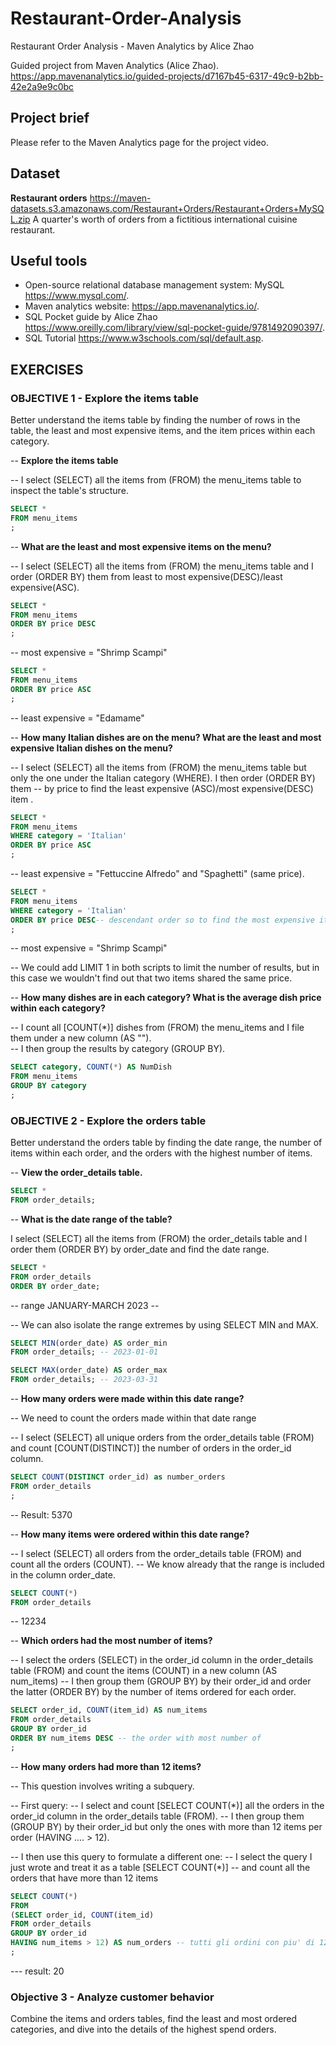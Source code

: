 # Restaurant-Order-Analysis
Restaurant Order Analysis - Maven Analytics by Alice Zhao

Guided project from Maven Analytics (Alice Zhao). 
<https://app.mavenanalytics.io/guided-projects/d7167b45-6317-49c9-b2bb-42e2a9e9c0bc>

## Project brief

Please refer to the Maven Analytics page for the project video. 

## Dataset 

**Restaurant orders** <https://maven-datasets.s3.amazonaws.com/Restaurant+Orders/Restaurant+Orders+MySQL.zip> 
A quarter's worth of orders from a fictitious international cuisine restaurant.

## Useful tools

- Open-source relational database management system: MySQL <https://www.mysql.com/>.
- Maven analytics website: <https://app.mavenanalytics.io/>.
- SQL Pocket guide by Alice Zhao <https://www.oreilly.com/library/view/sql-pocket-guide/9781492090397/>.
- SQL Tutorial <https://www.w3schools.com/sql/default.asp>.


## EXERCISES

### OBJECTIVE 1 - Explore the items table

Better understand the items table by finding the number of rows in the table, the least and most expensive items, and the item prices within each category.

-- **Explore the items table**

-- I select (SELECT) all the items from (FROM) the menu_items table to inspect the table's structure. 

``` sql
SELECT * 
FROM menu_items
;
```

-- **What are the least and most expensive items on the menu?**

-- I select (SELECT) all the items from (FROM) the menu_items table and I order (ORDER BY) them from least to most expensive(DESC)/least expensive(ASC). 

``` sql
SELECT *
FROM menu_items
ORDER BY price DESC
;
```

-- most expensive = "Shrimp Scampi"

```sql
SELECT *
FROM menu_items
ORDER BY price ASC
;
```

-- least expensive = "Edamame"

-- **How many Italian dishes are on the menu? What are the least and most expensive Italian dishes on the menu?**

-- I select (SELECT) all the items from (FROM) the menu_items table but only the one under the Italian category (WHERE). I then order (ORDER BY) them 
-- by price to find the least expensive (ASC)/most expensive(DESC) item . 

```sql 
SELECT *
FROM menu_items
WHERE category = 'Italian'  
ORDER BY price ASC 
; 
```

-- least expensive = "Fettuccine Alfredo" and "Spaghetti" (same price). 


```sql
SELECT *
FROM menu_items
WHERE category = 'Italian'
ORDER BY price DESC-- descendant order so to find the most expensive item. 
; 
```

-- most expensive = "Shrimp Scampi"

-- We could add LIMIT 1 in both scripts to limit the number of results, but in this case we wouldn't find out that two items shared the same price. 

-- **How many dishes are in each category? What is the average dish price within each category?**

-- I count all [COUNT(*)] dishes  from (FROM) the menu_items and I file them under a new column (AS "").  
-- I then group the results by category (GROUP BY).

```sql 
SELECT category, COUNT(*) AS NumDish 
FROM menu_items
GROUP BY category 
;
```

### OBJECTIVE 2 - Explore the orders table

Better understand the orders table by finding the date range, the number of items within each order, and the orders with the highest number of items.

-- **View the order_details table.**

```sql
SELECT *
FROM order_details;
```

-- **What is the date range of the table?**

I select (SELECT) all the items from (FROM) the order_details table and I order them (ORDER BY) by order_date and find the date range. 

```sql
SELECT *
FROM order_details
ORDER BY order_date;
```

-- range JANUARY-MARCH 2023 -- 

-- We can also isolate the range extremes by using SELECT MIN and MAX.

```sql 
SELECT MIN(order_date) AS order_min
FROM order_details; -- 2023-01-01

SELECT MAX(order_date) AS order_max 
FROM order_details; -- 2023-03-31
```

-- **How many orders were made within this date range?**  

-- We need to count the orders made within that date range

-- I select (SELECT) all unique orders from the order_details table (FROM) and count [COUNT(DISTINCT)] the number of orders in the order_id column. 

```sql
SELECT COUNT(DISTINCT order_id) as number_orders 
FROM order_details 
;
```
 
-- Result: 5370

-- **How many items were ordered within this date range?**

-- I select (SELECT) all orders from the order_details table (FROM) and count all the orders (COUNT).
-- We know already that the range is included in the column order_date. 

```sql
SELECT COUNT(*) 
FROM order_details
```

-- 12234

-- **Which orders had the most number of items?**

-- I select the orders (SELECT) in the order_id column in the order_details table (FROM) and count the items (COUNT) in a new column (AS num_items)
-- I then group them (GROUP BY) by their order_id and order the latter (ORDER BY) by the number of items ordered for each order. 

```sql
SELECT order_id, COUNT(item_id) AS num_items
FROM order_details
GROUP BY order_id
ORDER BY num_items DESC -- the order with most number of 
;
```

-- **How many orders had more than 12 items?**

-- This question involves writing a subquery. 

-- First query:
-- I select and count [SELECT COUNT(*)] all the orders in the order_id column in the order_details table (FROM).
-- I then group them (GROUP BY) by their order_id but only the ones with more than 12 items per order (HAVING .... > 12).

-- I then use this query to formulate a different one: 
-- I select the query I just wrote and treat it as a table [SELECT COUNT(*)]
-- and count all the orders that have more than 12 items 

```sql
SELECT COUNT(*)
FROM 
(SELECT order_id, COUNT(item_id)
FROM order_details
GROUP BY order_id
HAVING num_items > 12) AS num_orders -- tutti gli ordini con piu' di 12 items
;
```

--- result: 20


### Objective 3 - Analyze customer behavior

Combine the items and orders tables, find the least and most ordered categories, and dive into the details of the highest spend orders.



